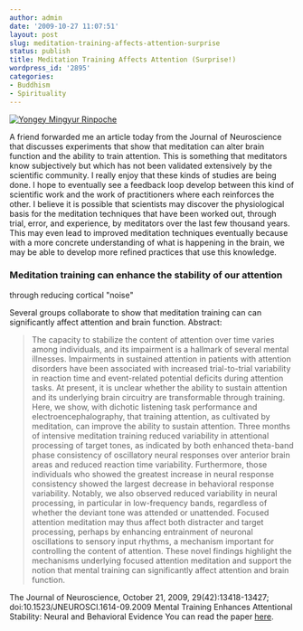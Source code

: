 ```yaml
---
author: admin
date: '2009-10-27 11:07:51'
layout: post
slug: meditation-training-affects-attention-surprise
status: publish
title: Meditation Training Affects Attention (Surprise!)
wordpress_id: '2895'
categories:
- Buddhism
- Spirituality
---
```


[![Yongey Mingyur
Rinpoche](http://farm3.static.flickr.com/2672/4050712602_581a74254d_o.jpg)](http://www.flickr.com/photos/albill/4050712602/ "Yongey Mingyur Rinpoche")

A friend forwarded me an article today from the Journal of Neuroscience
that discusses experiments that show that meditation can alter brain
function and the ability to train attention. This is something that
meditators know subjectively but which has not been validated
extensively by the scientific community. I really enjoy that these kinds
of studies are being done. I hope to eventually see a feedback loop
develop between this kind of scientific work and the work of
practitioners where each reinforces the other. I believe it is possible
that scientists may discover the physiological basis for the meditation
techniques that have been worked out, through trial, error, and
experience, by meditators over the last few thousand years. This may
even lead to improved meditation techniques eventually because with a
more concrete understanding of what is happening in the brain, we may be
able to develop more refined practices that use this knowledge.

### Meditation training can enhance the stability of our attention
through reducing cortical "noise"

Several groups collaborate to show that meditation training can can
significantly affect attention and brain function. Abstract:

> The capacity to stabilize the content of attention over time varies
> among individuals, and its impairment is a hallmark of several mental
> illnesses. Impairments in sustained attention in patients with
> attention disorders have been associated with increased trial-to-trial
> variability in reaction time and event-related potential deficits
> during attention tasks. At present, it is unclear whether the ability
> to sustain attention and its underlying brain circuitry are
> transformable through training. Here, we show, with dichotic listening
> task performance and electroencephalography, that training attention,
> as cultivated by meditation, can improve the ability to sustain
> attention. Three months of intensive meditation training reduced
> variability in attentional processing of target tones, as indicated by
> both enhanced theta-band phase consistency of oscillatory neural
> responses over anterior brain areas and reduced reaction time
> variability. Furthermore, those individuals who showed the greatest
> increase in neural response consistency showed the largest decrease in
> behavioral response variability. Notably, we also observed reduced
> variability in neural processing, in particular in low-frequency
> bands, regardless of whether the deviant tone was attended or
> unattended. Focused attention meditation may thus affect both
> distracter and target processing, perhaps by enhancing entrainment of
> neuronal oscillations to sensory input rhythms, a mechanism important
> for controlling the content of attention. These novel findings
> highlight the mechanisms underlying focused attention meditation and
> support the notion that mental training can significantly affect
> attention and brain function.

The Journal of Neuroscience, October 21, 2009, 29(42):13418-13427;
doi:10.1523/JNEUROSCI.1614-09.2009 Mental Training Enhances Attentional
Stability: Neural and Behavioral Evidence You can read the paper
[here](http://brainimaging.waisman.wisc.edu/~lutz/Lutz_et_al_2009_JN_attention_stability.pdf).
